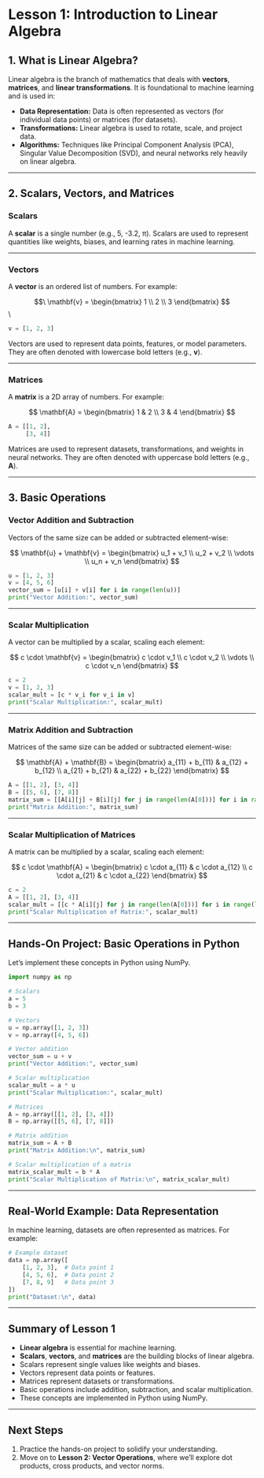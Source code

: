 # Lesson 1: Introduction to Linear Algebra

## 1. What is Linear Algebra?
Linear algebra is the branch of mathematics that deals with **vectors**, **matrices**, and **linear transformations**. It is foundational to machine learning and is used in:

- **Data Representation:** Data is often represented as vectors (for individual data points) or matrices (for datasets).
- **Transformations:** Linear algebra is used to rotate, scale, and project data.
- **Algorithms:** Techniques like Principal Component Analysis (PCA), Singular Value Decomposition (SVD), and neural networks rely heavily on linear algebra.

---

## 2. Scalars, Vectors, and Matrices

### Scalars
A **scalar** is a single number (e.g., 5, -3.2, π). Scalars are used to represent quantities like weights, biases, and learning rates in machine learning.

---

### Vectors
A **vector** is an ordered list of numbers. For example:

$$\ 
\mathbf{v} = \begin{bmatrix} 1 \\ 2 \\ 3 \end{bmatrix}
$$\ 

```python
v = [1, 2, 3]
```

Vectors are used to represent data points, features, or model parameters. They are often denoted with lowercase bold letters (e.g., **v**).

---

### Matrices
A **matrix** is a 2D array of numbers. For example:

$$
\mathbf{A} = \begin{bmatrix} 1 & 2 \\ 3 & 4 \end{bmatrix}
$$

```python
A = [[1, 2],
     [3, 4]]
```

Matrices are used to represent datasets, transformations, and weights in neural networks. They are often denoted with uppercase bold letters (e.g., **A**).

---

## 3. Basic Operations

### Vector Addition and Subtraction
Vectors of the same size can be added or subtracted element-wise:

$$
\mathbf{u} + \mathbf{v} = \begin{bmatrix} u_1 + v_1 \\ u_2 + v_2 \\ \vdots \\ u_n + v_n \end{bmatrix}
$$

```python
u = [1, 2, 3]
v = [4, 5, 6]
vector_sum = [u[i] + v[i] for i in range(len(u))]
print("Vector Addition:", vector_sum)
```

---

### Scalar Multiplication
A vector can be multiplied by a scalar, scaling each element:

$$
c \cdot \mathbf{v} = \begin{bmatrix} c \cdot v_1 \\ c \cdot v_2 \\ \vdots \\ c \cdot v_n \end{bmatrix}
$$

```python
c = 2
v = [1, 2, 3]
scalar_mult = [c * v_i for v_i in v]
print("Scalar Multiplication:", scalar_mult)
```

---

### Matrix Addition and Subtraction
Matrices of the same size can be added or subtracted element-wise:

$$
\mathbf{A} + \mathbf{B} = \begin{bmatrix} a_{11} + b_{11} & a_{12} + b_{12} \\ a_{21} + b_{21} & a_{22} + b_{22} \end{bmatrix}
$$

```python
A = [[1, 2], [3, 4]]
B = [[5, 6], [7, 8]]
matrix_sum = [[A[i][j] + B[i][j] for j in range(len(A[0]))] for i in range(len(A))]
print("Matrix Addition:", matrix_sum)
```

---

### Scalar Multiplication of Matrices
A matrix can be multiplied by a scalar, scaling each element:

$$
c \cdot \mathbf{A} = \begin{bmatrix} c \cdot a_{11} & c \cdot a_{12} \\ c \cdot a_{21} & c \cdot a_{22} \end{bmatrix}
$$

```python
c = 2
A = [[1, 2], [3, 4]]
scalar_mult = [[c * A[i][j] for j in range(len(A[0]))] for i in range(len(A))]
print("Scalar Multiplication of Matrix:", scalar_mult)
```

---

## Hands-On Project: Basic Operations in Python

Let’s implement these concepts in Python using NumPy.

```python
import numpy as np

# Scalars
a = 5
b = 3

# Vectors
u = np.array([1, 2, 3])
v = np.array([4, 5, 6])

# Vector addition
vector_sum = u + v
print("Vector Addition:", vector_sum)

# Scalar multiplication
scalar_mult = a * u
print("Scalar Multiplication:", scalar_mult)

# Matrices
A = np.array([[1, 2], [3, 4]])
B = np.array([[5, 6], [7, 8]])

# Matrix addition
matrix_sum = A + B
print("Matrix Addition:\n", matrix_sum)

# Scalar multiplication of a matrix
matrix_scalar_mult = b * A
print("Scalar Multiplication of Matrix:\n", matrix_scalar_mult)
```

---

## Real-World Example: Data Representation

In machine learning, datasets are often represented as matrices. For example:

```python
# Example dataset
data = np.array([
    [1, 2, 3],  # Data point 1
    [4, 5, 6],  # Data point 2
    [7, 8, 9]   # Data point 3
])
print("Dataset:\n", data)
```

---

## Summary of Lesson 1
- **Linear algebra** is essential for machine learning.
- **Scalars**, **vectors**, and **matrices** are the building blocks of linear algebra.
- Scalars represent single values like weights and biases.
- Vectors represent data points or features.
- Matrices represent datasets or transformations.
- Basic operations include addition, subtraction, and scalar multiplication.
- These concepts are implemented in Python using NumPy.

---

## Next Steps
1. Practice the hands-on project to solidify your understanding.
2. Move on to **Lesson 2: Vector Operations**, where we’ll explore dot products, cross products, and vector norms.

